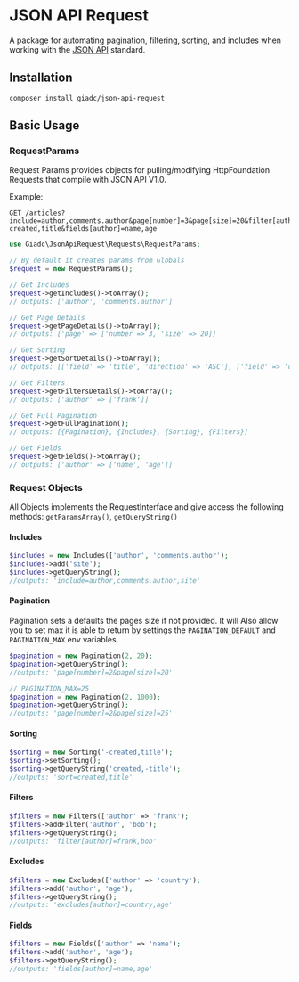 # JSON API Request
A package for automating pagination, filtering, sorting, and includes when working with the [JSON API](http://jsonapi.org/) standard.


## Installation
`composer install giadc/json-api-request`


## Basic Usage
### RequestParams
Request Params provides objects for pulling/modifying HttpFoundation Requests that compile with JSON API V1.0.

Example: 
```http
GET /articles?include=author,comments.author&page[number]=3&page[size]=20&filter[author]=frank&sort=-created,title&fields[author]=name,age
```
```php
use Giadc\JsonApiRequest\Requests\RequestParams;

// By default it creates params from Globals 
$request = new RequestParams();

// Get Includes
$request->getIncludes()->toArray();
// outputs: ['author', 'comments.author']

// Get Page Details
$request->getPageDetails()->toArray();
// outputs: ['page' => ['number => 3, 'size' => 20]]

// Get Sorting
$request->getSortDetails()->toArray();
// outputs: [['field' => 'title', 'direction' => 'ASC'], ['field' => 'created', 'direction' => 'DESC']]

// Get Filters
$request->getFiltersDetails()->toArray();
// outputs: ['author' => ['frank']]

// Get Full Pagination
$request->getFullPagination();
// outputs: [{Pagination}, {Includes}, {Sorting}, {Filters}]

// Get Fields
$request->getFields()->toArray();
// outputs: ['author' => ['name', 'age']]
```

### Request Objects
All Objects implements the RequestInterface and give access the following methods: `getParamsArray()`, `getQueryString()`
#### Includes
```php
$includes = new Includes(['author', 'comments.author');
$includes->add('site');
$includes->getQueryString();
//outputs: 'include=author,comments.author,site'
```

#### Pagination
Pagination sets a defaults the pages size if not provided. It will Also allow you to set max it is able to return by settings the `PAGINATION_DEFAULT` and `PAGINATION_MAX` env variables.
```php
$pagination = new Pagination(2, 20);
$pagination->getQueryString();
//outputs: 'page[number]=2&page[size]=20'

// PAGINATION_MAX=25
$pagination = new Pagination(2, 1000);
$pagination->getQueryString();
//outputs: 'page[number]=2&page[size]=25'
```

#### Sorting
```php
$sorting = new Sorting('-created,title');
$sorting->setSorting();
$sorting->getQueryString('created,-title');
//outputs: 'sort=created,title'
```

#### Filters
```php
$filters = new Filters(['author' => 'frank');
$filters->addFilter('author', 'bob');
$filters->getQueryString();
//outputs: 'filter[author]=frank,bob'
```

#### Excludes
```php
$filters = new Excludes(['author' => 'country');
$filters->add('author', 'age');
$filters->getQueryString();
//outputs: 'excludes[author]=country,age'
```

#### Fields
```php
$filters = new Fields(['author' => 'name');
$filters->add('author', 'age');
$filters->getQueryString();
//outputs: 'fields[author]=name,age'
```
